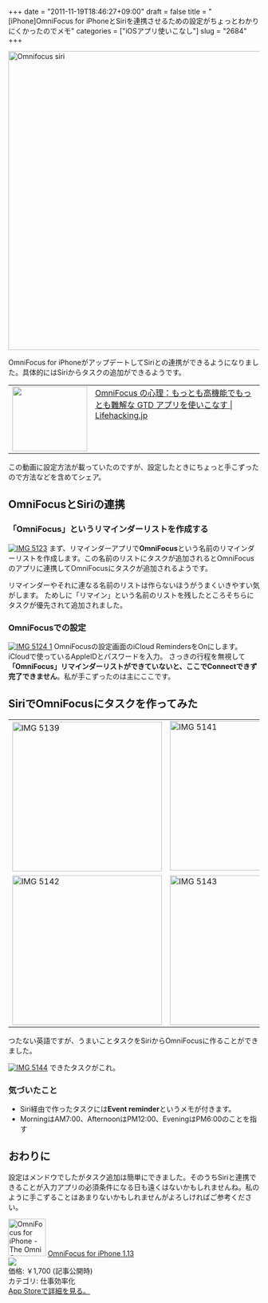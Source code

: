 +++
date = "2011-11-19T18:46:27+09:00"
draft = false
title = "[iPhone]OmniFocus for iPhoneとSiriを連携させるための設定がちょっとわかりにくかったのでメモ"
categories = ["iOSアプリ使いこなし"]
slug = "2684"
+++

<a href="http://knk-n.com.s3-website-ap-northeast-1.amazonaws.com/images/2011/11/omnifocus_siri.png" title="Omnifocus siri"><img src="http://knk-n.com.s3-website-ap-northeast-1.amazonaws.com/images/2011/11/omnifocus_siri.png" alt="Omnifocus siri" title="omnifocus_siri.png" width="600"/></a>

OmniFocus for iPhoneがアップデートしてSiriとの連携ができるようになりました。具体的にはSiriからタスクの追加ができるようです。

<table border="0"><td valign="top" width="150"><a href="http://lifehacking.jp/2010/05/psychology-of-omnifocus/" target="_blank"><img src="http://capture.heartrails.com/150x130/shadow?http://lifehacking.jp/2010/05/psychology-of-omnifocus/" alt="" width="150" height="130" /></a></td><td valign="top"><a  href="http://lifehacking.jp/2010/05/psychology-of-omnifocus/" target="_blank">OmniFocus の心理：もっとも高機能でもっとも難解な GTD アプリを使いこなす | Lifehacking.jp</a><a href="http://b.hatena.ne.jp/entry/http://lifehacking.jp/2010/05/psychology-of-omnifocus/" target="_blank"><img src="http://b.hatena.ne.jp/entry/image/http://lifehacking.jp/2010/05/psychology-of-omnifocus/" alt="" /></a></td></table>

この動画に設定方法が載っていたのですが、設定したときにちょっと手こずったので方法などを含めてシェア。<!--more--><h2>OmniFocusとSiriの連携</h2>
<h3>「OmniFocus」というリマインダーリストを作成する</h3>
<a href="http://knk-n.com.s3-website-ap-northeast-1.amazonaws.com/images/2011/11/IMG_5123.png" title="IMG 5123"><img src="http://knk-n.com.s3-website-ap-northeast-1.amazonaws.com/images/2011/11/IMG_5123.png" alt="IMG 5123" title="IMG_5123.png" /></a>
まず、リマインダーアプリで<strong>OmniFocus</strong>という名前のリマインダーリストを作成します。この名前のリストにタスクが追加されるとOmniFocusのアプリに連携してOmniFocusにタスクが追加されるようです。

リマインダーやそれに連なる名前のリストは作らないほうがうまくいきやすい気がします。
ためしに「リマイン」という名前のリストを残したところそちらにタスクが優先されて追加されました。
<h3>OmniFocusでの設定</h3>
<a href="http://knk-n.com.s3-website-ap-northeast-1.amazonaws.com/images/2011/11/IMG_5124-1.png" title="IMG 5124 1"><img src="http://knk-n.com.s3-website-ap-northeast-1.amazonaws.com/images/2011/11/IMG_5124-1.png" alt="IMG 5124 1" title="IMG_5124-1.png" /></a>
OmniFocusの設定画面のiCloud RemindersをOnにします。iCloudで使っているAppleIDとパスワードを入力。
さっきの行程を無視して<strong>「OmniFocus」リマインダーリストができていないと、ここでConnectできず完了できません</strong>。私が手こずったのは主にここです。

<h2>SiriでOmniFocusにタスクを作ってみた</h2>
<table>
<tr>
<td>
<a href="http://knk-n.com.s3-website-ap-northeast-1.amazonaws.com/images/2011/11/IMG_5139.png" title="IMG 5139"><img src="http://knk-n.com.s3-website-ap-northeast-1.amazonaws.com/images/2011/11/IMG_5139.png" alt="IMG 5139" title="IMG_5139.PNG" width="300"/></a>
</td>
<td>
<a href="http://knk-n.com.s3-website-ap-northeast-1.amazonaws.com/images/2011/11/IMG_5141.png" title="IMG 5141"><img src="http://knk-n.com.s3-website-ap-northeast-1.amazonaws.com/images/2011/11/IMG_5141.png" alt="IMG 5141" title="IMG_5141.PNG" width="300"/></a>　
</td>
</tr>
<tr>
<td>
<a href="http://knk-n.com.s3-website-ap-northeast-1.amazonaws.com/images/2011/11/IMG_5142.png" title="IMG 5142"><img src="http://knk-n.com.s3-website-ap-northeast-1.amazonaws.com/images/2011/11/IMG_5142.png" alt="IMG 5142" title="IMG_5142.PNG" width="300"/></a>
</td>
<td>
<a href="http://knk-n.com.s3-website-ap-northeast-1.amazonaws.com/images/2011/11/IMG_5143.png" title="IMG 5143"><img src="http://knk-n.com.s3-website-ap-northeast-1.amazonaws.com/images/2011/11/IMG_5143.png" alt="IMG 5143" title="IMG_5143.PNG" width="300"/></a>
</td>
</tr>
</table>
つたない英語ですが、うまいことタスクをSiriからOmniFocusに作ることができました。
<p></p>
<a href="http://knk-n.com.s3-website-ap-northeast-1.amazonaws.com/images/2011/11/IMG_5144.png" title="IMG 5144"><img src="http://knk-n.com.s3-website-ap-northeast-1.amazonaws.com/images/2011/11/IMG_5144.png" alt="IMG 5144" title="IMG_5144.PNG" /></a>
できたタスクがこれ。
<h3>気づいたこと</h3>
<ul>
<li>Siri経由で作ったタスクには<strong>Event reminder</strong>というメモが付きます。</li>
<li>MorningはAM7:00、AfternoonはPM12:00、EveningはPM6:00のことを指す</li>
</ul>

<h2>おわりに</h2>
設定はメンドウでしたがタスク追加は簡単にできました。そのうちSiriと連携できることが入力アプリの必須条件になる日も遠くはないかもしれませんね。私のように手こずることはあまりないかもしれませんがよろしければご参考ください。

<a href="http://itunes.apple.com/jp/app/omnifocus-for-iphone/id284885288?mt=8&uo=4" target="new"><img class="appstorehelper_appicn" width="75" height="75" src="http://a2.mzstatic.com/us/r1000/102/Purple/d6/4d/8f/mzl.aqxhmsaq.png" alt="OmniFocus for iPhone - The Omni Group"></a>
<a href="http://itunes.apple.com/jp/app/omnifocus-for-iphone/id284885288?mt=8&uo=4" target="new">OmniFocus for iPhone 1.13</a><br>
<a href="http://itunes.apple.com/jp/app/omnifocus-for-iphone/id284885288?mt=8&uo=4" target="itunes_store"><img class="appstorehelper_icn" src="http://ax.phobos.apple.com.edgesuite.net/ja_jp/images/web/linkmaker/badge_appstore-sm.gif" ></a><br>
価格: &#65509;1,700 (記事公開時)<br>
カテゴリ: 仕事効率化<br>
<a href="http://itunes.apple.com/jp/app/omnifocus-for-iphone/id284885288?mt=8&uo=4" target="new">App Storeで詳細を見る。</a>
